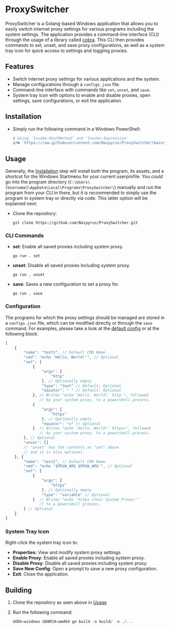 # ProxySwitcher

ProxySwitcher is a Golang-based Windows application that allows you to easily switch
internet proxy settings for various programs including the system settings. The
application provides a command-line interface (CLI) through the usage of a library
called [cobra](https://github.com/spf13/cobra). This CLI then provides commands to
set, unset, and save proxy configurations, as well as a system tray icon for quick
access to settings and toggling proxies.

## Features

- Switch internet proxy settings for various applications and the system.
- Manage configurations through a `configs.json` file.
- Command-line interface with commands like `set`, `unset`, and `save`.
- System tray icon with options to enable and disable proxies, open settings,
save configurations, or exit the application.

## Installation

- Simply run the following command in a Windows PowerShell:

    ```powershell
    # Using 'Invoke-RestMethod' and 'Invoke-Expression'
    irm 'https://raw.githubusercontent.com/Baipyrus/ProxySwitcher/main/install.ps1 | iex
    ```

## Usage

Generally, the [Installation](#installation) step will install both the program,
its assets, and a shortcut for the Windows Startmenu for your current userprofile.
You *could* go into the program directory (`C:\Users\[Username]\AppData\Local\Programs\ProxySwitcher\`)
manually and run the program from your CLI in there, but it is recommended to simply
use the program in system tray or directly via code. This latter option will be explained
next:

- Clone the repository:

    ```powersell
    git clone https://github.com/Baipyrus/ProxySwitcher.git
    ```

### CLI Commands

- **set**: Enable all saved proxies including system proxy.

    ```powersell
    go run . set
    ```

- **unset**: Disable all saved proxies including system proxy.

    ```powersell
    go run . unset
    ```

- **save**: Saves a new configuration to set a proxy for.

    ```powersell
    go run . save
    ```

### Configuration

The programs for which the proxy settings should be managed are stored in a `configs.json`
file, which can be modified directly or through the `save` command. For examples,
please take a look at the [default config](./configs.json) or at the following block:

```js
[
    {
        "name": "test1", // Default CMD Name
        "cmd": "echo 'Hello, World!'", // Optional
        "set": [
            {
                "args": [
                    "http"
                ], // Optionally empty
                "type": "text" // Default; Optional
                "equator": " " // Default; Optional
            }, // Writes "echo 'Hello, World!' http ", followed
               // by your system proxy, to a powershell process.
            {
                "args": [
                    "https"
                ], // Optionally empty
                "equator": "=" // Optional
            }  // Writes "echo 'Hello, World!' https=", followed
               // by your system proxy, to a powershell process.
        ], // Optional
        "unset": []
        // "unset" has the contents as "set" above
        // and it is also optional.
    }, {
        "name": "test2", // Default CMD Name
        "cmd": "echo '$PRSW_ARG $PRSW_ARG'", // Optional
        "set": [
            {
                "args": [
                    "https"
                ], // Optionally empty
                "type": "variable" // Optional
            }  // Writes "echo 'https <Your System Proxy>'"
               // to a powershell process.
        ] // Optional
    }
]
```

### System Tray Icon

Right-click the system tray icon to:

- **Properties**: View and modify system proxy settings.
- **Enable Proxy**: Enable all saved proxies including system proxy.
- **Disable Proxy**: Disable all saved proxies including system proxy.
- **Save New Config**: Open a prompt to save a new proxy configuration.
- **Exit**: Close the application.

## Building

1. Clone the repository as seen above in [Usage](#usage)
2. Run the following command:

    ```powershell
    GOOS=windows GOARCH=amd64 go build -o build/ -v ./...
    ```
